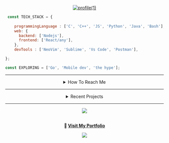 <!--
**amitanshusahu/amitanshusahu** is a ✨ _special_ ✨ repository because its `README.md` (this file) appears on your GitHub profile.

Here are some ideas to get you started:

- 🔭 I’m currently working on react
- 🌱 I’m currently learning ...
- 👯 I’m looking to collaborate on ...
- 🤔 I’m looking for help with ...
- 💬 Ask me about ...
- 📫 How to reach me: ...
- 😄 Pronouns: ...
- ⚡ Fun fact: ...
-->
<div align="center" title="designed by the ⚡ Amitanshu Sahu">

[![profile(1)](https://user-images.githubusercontent.com/83657737/220822264-089283cc-17cc-41a9-8dd0-21628768794c.png)](https://github.com/amitanshusahu)

</div>

```javascript
 const TECH_STACK = {
 
    programmingLanguage : ['C', 'C++', 'JS', 'Python', 'Java', 'Bash'],
    web: {
      backend: ['Nodejs'],
      frontend: ['React/any'],
    },
    devTools : ['NeoVim', 'Sublime', 'Vs Code', 'Postman'],

};

const EXPLORING = ['Go', 'Mobile dev', 'the hype'];
```
---

<div align="center"> 
  
  <details> <summary> How To Reach Me </summary>
    <br>
    too lazy to update this
  </details>
  
 --- 
  
  <details> <summary> Recent Projects </summary>
    <br>
    see pinned ones for the projects :)
  </details>
  
---  
<!-- ![](https://github-readme-stats.vercel.app/api?username=amitanshusahu&theme=buefy&hide_border=false&include_all_commits=false&count_private=false) -->
![](https://github-readme-streak-stats.herokuapp.com/?user=amitanshusahu&theme=buefy&hide_border=false) 

<br><b>🧿  [ Visit My Portfolio ](https://github.com/amitanshusahu/amitanshusahu/edit/master/README.md) </b>

 [![](https://visitcount.itsvg.in/api?id=amitanshusahu&icon=6&color=0)](https://visitcount.itsvg.in)

</div>
 
